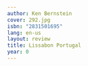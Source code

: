 ```yaml
---
author: Ken Bernstein
cover: 292.jpg
isbn: "2831501695"
lang: en-us
layout: review
title: Lissabon Portugal
year: 0
---
```

